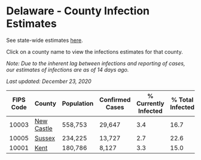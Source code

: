 # Delaware - County Infection Estimates

See state-wide estimates [here](/infections/us-de).

Click on a county name to view the infections estimates for that county.

*Note: Due to the inherent lag between infections and reporting of cases, our estimates of infections are as of 14 days ago.*

*Last updated: December 23, 2020*

|   FIPS Code |                   County |   Population |   Confirmed Cases |   % Currently Infected |   % Total Infected |
|-------------|--------------------------|--------------|-------------------|------------------------|--------------------|
|       10003 | [New Castle](new-castle) |      558,753 |            29,647 |                    3.4 |               16.7 |
|       10005 |         [Sussex](sussex) |      234,225 |            13,727 |                    2.7 |               22.6 |
|       10001 |             [Kent](kent) |      180,786 |             8,127 |                    3.3 |               15.0 |